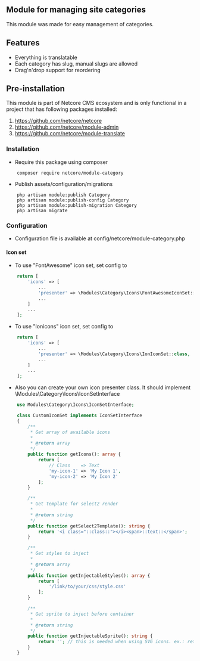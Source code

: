 ## Module for managing site categories
This module was made for easy management of categories.

## Features

- Everything is translatable
- Each category has slug, manual slugs are allowed
- Drag'n'drop support for reordering

## Pre-installation

This module is part of Netcore CMS ecosystem and is only functional in a project that has following packages installed:

1. https://github.com/netcore/netcore
2. https://github.com/netcore/module-admin
3. https://github.com/netcore/module-translate

### Installation

 - Require this package using composer
```
    composer require netcore/module-category
```

 - Publish assets/configuration/migrations
```
    php artisan module:publish Category
    php artisan module:publish-config Category
    php artisan module:publish-migration Category
    php artisan migrate
```

### Configuration

 - Configuration file is available at config/netcore/module-category.php

#### Icon set

- To use "FontAwesome" icon set, set config to
```php
    return [
        'icons' => [
            ...
            'presenter' => \Modules\Category\Icons\FontAwesomeIconSet::class,
            ...
        ]
        ...
    ];
```

- To use "Ionicons" icon set, set config to
```php
    return [
        'icons' => [
            ...
            'presenter' => \Modules\Category\Icons\IonIconSet::class,
            ...
        ]
        ...
    ];
```

- Also you can create your own icon presenter class. It should implement \Modules\Category\Icons\IconSetInterface
```php
    use Modules\Category\Icons\IconSetInterface;

    class CustomIconSet implements IconSetInterface
    {
        /**
         * Get array of available icons
         *
         * @return array
         */
        public function getIcons(): array {
            return [
                // Class    => Text
                'my-icon-1' => 'My Icon 1',
                'my-icon-2' => 'My Icon 2'
            ];
        }

        /**
         * Get template for select2 render
         *
         * @return string
         */
        public function getSelect2Template(): string {
            return '<i class="::class::"></i><span>::text::</span>';
        }

        /**
         * Get styles to inject
         *
         * @return array
         */
        public function getInjectableStyles(): array {
            return [
                '/link/to/your/css/style.css'
            ];
        }

        /**
         * Get sprite to inject before container
         *
         * @return string
         */
        public function getInjectableSprite(): string {
            return ''; // this is needed when using SVG icons. ex.: return view('svg/sprite')->render();
        }
    }
```
